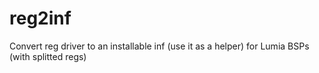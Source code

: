 # reg2inf
Convert reg driver to an installable inf (use it as a helper) for Lumia BSPs (with splitted regs)

